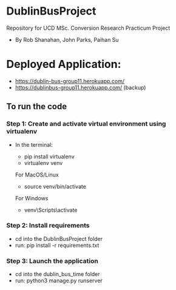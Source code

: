# DublinBusProject
Repository for UCD MSc. Conversion Research Practicum Project
- By Rob Shanahan, John Parks, Paihan Su

# Deployed Application:
- https://dublin-bus-group11.herokuapp.com/
- https://dublinbus-group11.herokuapp.com/ (backup)
## To run the code
### Step 1: Create and activate virtual environment using virtualenv
- In the terminal:
  - pip install virtualenv
  - virtualenv venv
  
  For MacOS/Linux
  - source venv/bin/activate
  
  For Windows
  - venv\Scripts\activate
  
### Step 2: Install requirements
- cd into the DublinBusProject folder
- run: pip install -r requirements.txt

### Step 3: Launch the application
- cd into the dublin_bus_time folder
- run: python3 manage.py runserver
